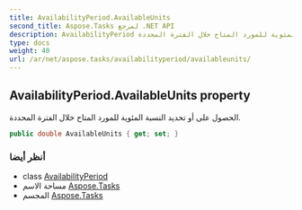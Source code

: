 ```yaml
---
title: AvailabilityPeriod.AvailableUnits
second_title: Aspose.Tasks لمرجع .NET API
description: AvailabilityPeriod ملكية. الحصول على أو تحديد النسبة المئوية للمورد المتاح خلال الفترة المحددة.
type: docs
weight: 40
url: /ar/net/aspose.tasks/availabilityperiod/availableunits/
---
```

## AvailabilityPeriod.AvailableUnits property

الحصول على أو تحديد النسبة المئوية للمورد المتاح خلال الفترة المحددة.

```csharp
public double AvailableUnits { get; set; }
```

### أنظر أيضا

* class [AvailabilityPeriod](../)
* مساحة الاسم [Aspose.Tasks](../../availabilityperiod/)
* المجسم [Aspose.Tasks](../../../)


